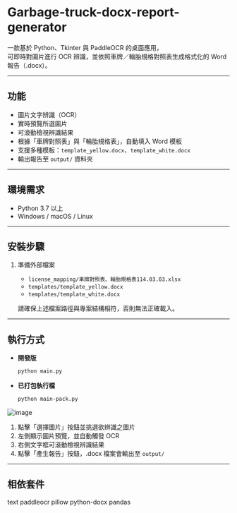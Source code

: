 ﻿# Garbage-truck-docx-report-generator

一款基於 Python、Tkinter 與 PaddleOCR 的桌面應用，  
可即時對圖片進行 OCR 辨識，並依照車牌／輪胎規格對照表生成格式化的 Word 報告（.docx）。

---

## 功能

- 圖片文字辨識（OCR）  
- 實時預覽所選圖片  
- 可滾動檢視辨識結果  
- 根據「車牌對照表」與「輪胎規格表」，自動填入 Word 模板  
- 支援多種模板：`template_yellow.docx`、`template_white.docx`  
- 輸出報告至 `output/` 資料夾  

---

## 環境需求

- Python 3.7 以上  
- Windows / macOS / Linux  

---

## 安裝步驟

1. 準備外部檔案  
   - `license_mapping/車牌對照表、輪胎規格表114.03.03.xlsx`  
   - `templates/template_yellow.docx`  
   - `templates/template_white.docx`  

   請確保上述檔案路徑與專案結構相符，否則無法正確載入。
   
---

## 執行方式

- **開發版**  
  ```bash
  python main.py
  ```

- **已打包執行檔**  
  ```bash
  python main-pack.py
  ```
![image](https://github.com/user-attachments/assets/52d81163-42e8-4412-a9c2-77794036df61)

1. 點擊「選擇圖片」按鈕並挑選欲辨識之圖片  
2. 左側顯示圖片預覽，並自動觸發 OCR  
3. 右側文字框可滾動檢視辨識結果  
4. 點擊「產生報告」按鈕，.docx 檔案會輸出至 `output/`  

---

## 相依套件
text
paddleocr
pillow
python-docx
pandas

